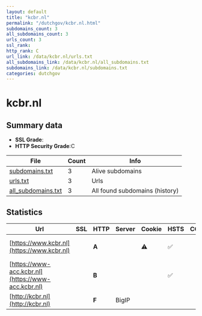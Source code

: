 ```yaml
---
layout: default
title: "kcbr.nl"
permalink: "/dutchgov/kcbr.nl.html"
subdomains_count: 3
all_subdomains_count: 3
urls_count: 3
ssl_rank: 
http_rank: C
url_link: /data/kcbr.nl/urls.txt
all_subdomains_link: /data/kcbr.nl/all_subdomains.txt
subdomains_link: /data/kcbr.nl/subdomains.txt
categories: dutchgov
---
```



# kcbr.nl
## Summary data


 - **SSL Grade**:
 - **HTTP Security Grade**:C


| File       | Count | Info |
|------------|-------|------|
|[subdomains.txt](/data/kcbr.nl/subdomains.txt)|3|Alive subdomains|
|[urls.txt](/data/kcbr.nl/urls.txt)|3|Urls|
|[all_subdomains.txt](/data/kcbr.nl/all_subdomains.txt)|3|All found subdomains (history)|


## Statistics


| Url | SSL | HTTP | Server | Cookie | HSTS | CORS | CTO | CSP | XFO | XXP | RP |FP| Tech |Title |
|--------|-------|-------|------|------|------|------|------|------|------|------|------|------|------|------|
|[https://www.kcbr.nl](https://www.kcbr.nl)| | **A**||:warning: |:white_check_mark: | | | :white_check_mark:| :white_check_mark: | :white_check_mark: | :white_check_mark: | |Drupal HSTS PHP|Homepage | Kenni...|
|[https://www-acc.kcbr.nl](https://www-acc.kcbr.nl)| | **B**|| |:white_check_mark: | | | | | | :white_check_mark: | |HSTS|403 Forbidden|
|[http://kcbr.nl](http://kcbr.nl)| | **F**|BigIP| | | | | | | | :white_check_mark: | |F5 BigIP||

